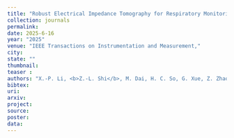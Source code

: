 ```yaml
---
title: "Robust Electrical Impedance Tomography for Respiratory Monitoring"
collection: journals
permalink: 
date: 2025-6-16
year: "2025"
venue: "IEEE Transactions on Instrumentation and Measurement,"
city: 
state: ""
thumbnail: 
teaser : 
authors: "X.-P. Li, <b>Z.-L. Shi</b>, M. Dai, H. C. So, G. Xue, Z. Zhao, and L. Yang"
bibtex: 
uri: 
arxiv: 
project: 
source: 
poster: 
data:
---
```


